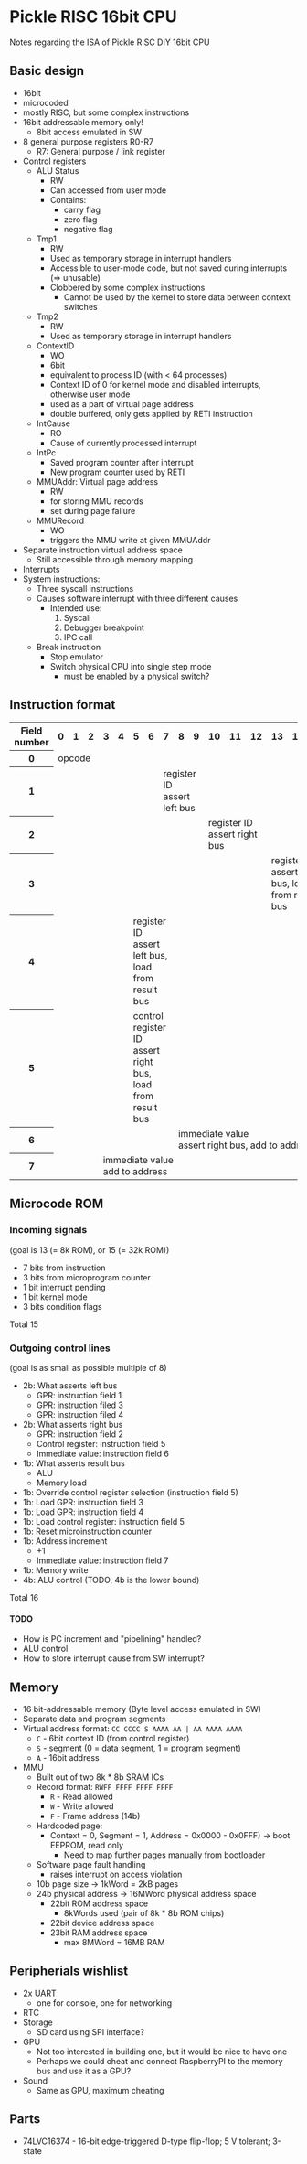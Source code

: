 # Pickle RISC 16bit CPU

Notes regarding the ISA of Pickle RISC DIY 16bit CPU

## Basic design
- 16bit
- microcoded
- mostly RISC, but some complex instructions
- 16bit addressable memory only!
    - 8bit access emulated in SW
- 8 general purpose registers R0-R7
    - R7: General purpose / link register
- Control registers
    - ALU Status
        - RW
        - Can accessed from user mode
        - Contains:
            - carry flag
            - zero flag
            - negative flag
    - Tmp1
        - RW
        - Used as temporary storage in interrupt handlers
        - Accessible to user-mode code, but not saved during interrupts (=> unusable)
        - Clobbered by some complex instructions
            - Cannot be used by the kernel to store data between context switches
    - Tmp2
        - RW
        - Used as temporary storage in interrupt handlers
    - ContextID
        - WO
        - 6bit
        - equivalent to process ID (with &lt; 64 processes)
        - Context ID of 0 for kernel mode and disabled interrupts, otherwise user mode
        - used as a part of virtual page address
        - double buffered, only gets applied by RETI instruction
    - IntCause
        - RO
        - Cause of currently processed interrupt
    - IntPc
        - Saved program counter after interrupt
        - New program counter used by RETI
    - MMUAddr: Virtual page address
        - RW
        - for storing MMU records
        - set during page failure
    - MMURecord
        - WO
        - triggers the MMU write at given MMUAddr
- Separate instruction virtual address space
    - Still accessible through memory mapping
- Interrupts
- System instructions:
    - Three syscall instructions
    - Causes software interrupt with three different causes
        - Intended use:
            1. Syscall
            2. Debugger breakpoint
            3. IPC call
    - Break instruction
        - Stop emulator
        - Switch physical CPU into single step mode
            - must be enabled by a physical switch?

## Instruction format

<table>
<tr>
    <th>Field number</th>
    <th>0</th><th>1</th>
    <th>2</th><th>3</th>
    <th>4</th><th>5</th>
    <th>6</th><th>7</th>
    <th>8</th><th>9</th>
    <th>10</th><th>11</th>
    <th>12</th><th>13</th>
    <th>14</th><th>15</th>
</tr>
<tr><th>0</th><td colspan="7">opcode</td><td colspan="9"></td></tr>
<tr><th>1</th><td colspan="7"></td><td colspan="3">register ID<br>assert left bus</td><td colspan="6"></td></tr>
<tr><th>2</th><td colspan="10"></td><td colspan="3">register ID<br>assert right bus</td><td colspan="3"></td></tr>
<tr><th>3</th><td colspan="13"></td><td colspan="3">register ID<br>assert left bus, load from result bus</td></tr>
<tr><th>4</th><td colspan="5"></td><td colspan="3">register ID<br>assert left bus, load from result bus</td><td colspan="8"></td></tr>
<tr><th>5</th><td colspan="5"></td><td colspan="3">control register ID<br>assert right bus, load from result bus</td><td colspan="8"></td></tr>
<tr><th>6</th><td colspan="8"></td><td colspan="8">immediate value<br>assert right bus, add to address</td></tr>
<tr><th>7</th><td colspan="3"></td><td colspan="7">immediate value<br>add to address</td><td colspan="6"></td></tr>
</table>

## Microcode ROM
### Incoming signals
(goal is 13 (= 8k ROM), or 15 (= 32k ROM))
- 7 bits from instruction
- 3 bits from microprogram counter
- 1 bit interrupt pending
- 1 bit kernel mode
- 3 bits condition flags

Total 15

### Outgoing control lines
(goal is as small as possible multiple of 8)
- 2b: What asserts left bus
    - GPR: instruction field 1
    - GPR: instruction filed 3
    - GPR: instruction filed 4
- 2b: What asserts right bus
    - GPR: instruction field 2
    - Control register: instruction field 5
    - Immediate value: instruction field 6
- 1b: What asserts result bus
    - ALU
    - Memory load
- 1b: Override control register selection (instruction field 5)
- 1b: Load GPR: instruction field 3
- 1b: Load GPR: instruction field 4
- 1b: Load control register: instruction field 5
- 1b: Reset microinstruction counter
- 1b: Address increment
    - +1
    - Immediate value: instruction field 7
- 1b: Memory write
- 4b: ALU control (TODO, 4b is the lower bound)

Total 16

#### TODO
- How is PC increment and "pipelining" handled?
- ALU control
- How to store interrupt cause from SW interrupt?

## Memory
- 16 bit-addressable memory (Byte level access emulated in SW)
- Separate data and program segments
- Virtual address format: `CC CCCC S AAAA AA | AA AAAA AAAA`
    - `C` - 6bit context ID (from control register)
    - `S` - segment (0 = data segment, 1 = program segment)
    - `A` - 16bit address
- MMU
    - Built out of two 8k * 8b SRAM ICs
    - Record format: `RWFF FFFF FFFF FFFF`
        - `R` - Read allowed
        - `W` - Write allowed
        - `F` - Frame address (14b)
    - Hardcoded page:
        - Context = 0, Segment = 1, Address = 0x0000 - 0x0FFF) -> boot EEPROM, read only
            - Need to map further pages manually from bootloader
    - Software page fault handling
        - raises interrupt on access violation
    - 10b page size -> 1kWord = 2kB pages
    - 24b physical address -> 16MWord physical address space
        - 22bit ROM address space
            - 8kWords used (pair of 8k * 8b ROM chips)
        - 22bit device address space
        - 23bit RAM address space
            - max 8MWord = 16MB RAM

## Peripherials wishlist
- 2x UART
    - one for console, one for networking
- RTC
- Storage
    - SD card using SPI interface?
- GPU
    - Not too interested in building one, but it would be nice to have one
    - Perhaps we could cheat and connect RaspberryPI to the memory bus and use it as a GPU?
- Sound
    - Same as GPU, maximum cheating

## Parts
- 74LVC16374 - 16-bit edge-triggered D-type flip-flop; 5 V tolerant; 3-state

